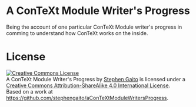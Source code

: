 # A ConTeXt Module Writer's Progress

Being the account of one particular ConTeXt Module writer's progress in 
comming to understand how ConTeXt works on the inside.

# License

<a rel="license" 
href="http://creativecommons.org/licenses/by-sa/4.0/"><img alt="Creative 
Commons License" style="border-width:0" 
src="https://i.creativecommons.org/l/by-sa/4.0/88x31.png" /></a><br 
/><span xmlns:dct="http://purl.org/dc/terms/" property="dct:title">A 
ConTeXt Module Writer's Progress</span> by <a 
xmlns:cc="http://creativecommons.org/ns#" 
href="https://github.com/stephengaito/aConTeXtModuleWritersProgress" 
property="cc:attributionName" rel="cc:attributionURL">Stephen Gaito</a> 
is licensed under a <a rel="license" 
href="http://creativecommons.org/licenses/by-sa/4.0/">Creative Commons 
Attribution-ShareAlike 4.0 International License</a>.<br />Based on a 
work at <a xmlns:dct="http://purl.org/dc/terms/" 
href="https://github.com/stephengaito/aConTeXtModuleWritersProgress" 
rel="dct:source">https://github.com/stephengaito/aConTeXtModuleWritersProgress</a>.
